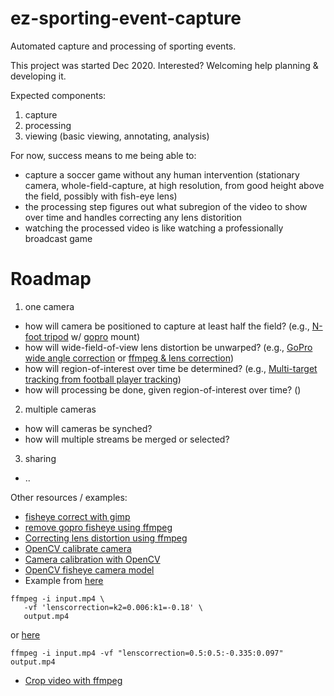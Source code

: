 # ez-sporting-event-capture

Automated capture and processing of sporting events.

This project was started Dec 2020.  Interested?  Welcoming help planning & developing it.

Expected components:

1. capture
2. processing
3. viewing (basic viewing, annotating, analysis)

For now, success means to me being able to:
 - capture a soccer game without any human intervention (stationary camera, whole-field-capture, at high resolution, from good height above the field, possibly with fish-eye lens)
 - the processing step figures out what subregion of the video to show over time and handles correcting any lens distorition
 - watching the processed video is like watching a professionally broadcast game

# Roadmap

1. one camera
 - how will camera be positioned to capture at least half the field?  (e.g., [N-foot tripod](https://www.amazon.com/Glide-Gear-Camera-Sports-Tripod/dp/B07S9VNR73) w/ [gopro]() mount)
 - how will wide-field-of-view lens distortion be unwarped? (e.g., [GoPro wide angle correction](https://www.rcgroups.com/forums/showthread.php?1711535-Gimp-2-8-and-GoPro-wide-angle-correction) or [ffmpeg & lens correction](http://ffmpeg.org/ffmpeg-filters.html#lenscorrection))
 - how will region-of-interest over time be determined? (e.g., [Multi-target tracking from football player tracking](https://www.researchgate.net/publication/251415375_Multi-target_Tracking_on_a_Large_Scale_Experiences_from_Football_Player_Tracking))
 - how will processing be done, given region-of-interest over time? ([]())

2. multiple cameras
 - how will cameras be synched?
 - how will multiple streams be merged or selected?

3. sharing
 - .. 

Other resources / examples:
 - [fisheye correct with gimp](https://www.rcgroups.com/forums/showthread.php?1711535-Gimp-2-8-and-GoPro-wide-angle-correction)
 - [remove gopro fisheye using ffmpeg](https://stackoverflow.com/questions/30832248/is-there-a-way-to-remove-gopro-fisheye-using-ffmpeg)
 - [Correcting lens distortion using ffmpeg](https://www.danielplayfaircal.com/blogging/ffmpeg/lensfun/v360/lenscorrection/fisheye/dodgeball/2020/03/24/correcting-lens-distortion-with-ffmpeg.html)
 - [OpenCV calibrate camera](https://docs.opencv.org/master/d9/d0c/group__calib3d.html#ga3207604e4b1a1758aa66acb6ed5aa65d)
 - [Camera calibration with OpenCV](https://docs.opencv.org/2.4/doc/tutorials/calib3d/camera_calibration/camera_calibration.html)
 - [OpenCV fisheye camera model](https://docs.opencv.org/master/db/d58/group__calib3d__fisheye.html#gsc.tab=0)
 - Example from [here](https://stackoverflow.com/a/55229835)
 
 ```
 ffmpeg -i input.mp4 \
    -vf 'lenscorrection=k2=0.006:k1=-0.18' \
    output.mp4
```

or [here](https://stackoverflow.com/a/55695738)

```
ffmpeg -i input.mp4 -vf "lenscorrection=0.5:0.5:-0.335:0.097" output.mp4
```

 - [Crop video with ffmpeg](https://video.stackexchange.com/questions/4563/how-can-i-crop-a-video-with-ffmpeg)
